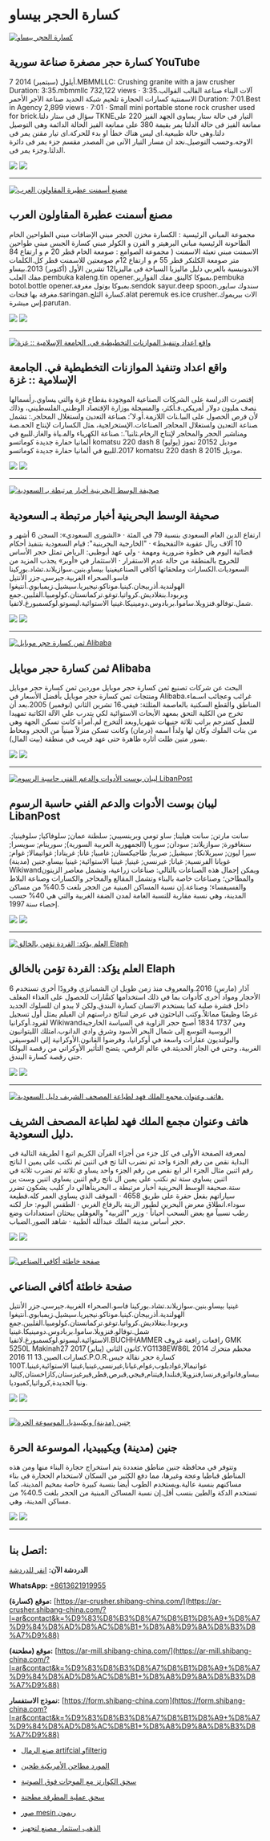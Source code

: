 # كسارة الحجر بيساو

<a href="https://swt.shibang-china.com/?l=ar&img&k=%D9%83%D8%B3%D8%A7%D8%B1%D8%A9+%D8%A7%D9%84%D8%AD%D8%AC%D8%B1+%D8%A8%D9%8A%D8%B3%D8%A7%D9%88" target="_blank">![كسارة الحجر بيساو](http://static.shibang-china.com/all-800x300/637.jpg)</a>

## كسارة حجر مصغرة صناعة سورية YouTube
7 أيلول (سبتمبر) 2014.MBMMLLC: Crushing granite with a jaw crusher Duration: 3:35.mbmmllc 732,122 views &middot; 3:35.آلات البناء صناعة القالب القوالب الاسمنتية كسارات الحجارة تلحيم شبكة الحديد صناعة الآجر الأحمر Duration: 7:01.Best in Agency 2,899 views &middot; 7:01 &middot; Small mini portable stone rock crusher used for brick.سؤال فى ستار دلتا TKNEالتيار فى حالة ستار يساوى الجهد الفيز 220 على ممانعة الفيز فى حالة الدلتا يمر بقيمة 380 على ممانعة الفيز الحالة الدائمة وهى التوصيل دلتا.وهى حالة طبيعية.اى ليس هناك خطأ او بدء للحركة.اى تيار مقنن يمر فى الاوجه.وحسب التوصيل.نجد ان مسار التيار الآتى من المصدر مقسم جزء يمر فى دائرة الدلتا.وجزء يمر فى.


<a href="https://whatsapp.shibangsoft.com/WhatsApp.php" target="_blank" title="WhatsApp">![](http://static.shibang-china.com/icon/whatsapp.png)</a> <a href="https://swt.shibang-china.com/?l=ar&icon&k=%D9%83%D8%B3%D8%A7%D8%B1%D8%A9+%D8%A7%D9%84%D8%AD%D8%AC%D8%B1+%D8%A8%D9%8A%D8%B3%D8%A7%D9%88" target="_blank">![](http://static.shibang-china.com/icon/chat-ar.png)</a>

---

<a href="https://swt.shibang-china.com/?l=ar&img&k=%D9%83%D8%B3%D8%A7%D8%B1%D8%A9+%D8%A7%D9%84%D8%AD%D8%AC%D8%B1+%D8%A8%D9%8A%D8%B3%D8%A7%D9%88" target="_blank">![مصنع أسمنت عطبرة المقاولون العرب](http://static.shibang-china.com/all-800x300/1212.jpg)</a>

## مصنع أسمنت عطبرة المقاولون العرب
مجموعة المباني الرئيسية : الكسارة مخزن الحجر مبني الإضافات مبني الطواحين الخام الطاحونة الرئيسية مباني البرهيتر و الفرن و الكولر مبني كسارة الجبس مبني طواحين الاسمنت مبني تعبئة الاسمنت ( مجموعة الصوامع : صومعة الخام قطر 20 م و ارتفاع 84 متر صومعة الكلنكر قطر 55 م و ارتفاع 12م صومعتين للاسمنت قطر كل.الكلمات الاندونيسية بالعربي دليل ماليزيا السياحة فى ماليزيا12 تشرين الأول (أكتوبر) 2013.بيساو مفك العلب.pembuka kaleng.tin opener.بمبوكا كالينق مفك القوارير.pembuka botol.bottle opener.بمبوكا بوتول مغرفة.sendok sayur.deep spoon.سندوك سايور مغرفة بها فتحات.saringan.كسارة الثلج.alat peremuk es.ice crusher.الات بيريموك إس مبشرة.parutan.


<a href="https://whatsapp.shibangsoft.com/WhatsApp.php" target="_blank" title="WhatsApp">![](http://static.shibang-china.com/icon/whatsapp.png)</a> <a href="https://swt.shibang-china.com/?l=ar&icon&k=%D9%83%D8%B3%D8%A7%D8%B1%D8%A9+%D8%A7%D9%84%D8%AD%D8%AC%D8%B1+%D8%A8%D9%8A%D8%B3%D8%A7%D9%88" target="_blank">![](http://static.shibang-china.com/icon/chat-ar.png)</a>

---

<a href="https://swt.shibang-china.com/?l=ar&img&k=%D9%83%D8%B3%D8%A7%D8%B1%D8%A9+%D8%A7%D9%84%D8%AD%D8%AC%D8%B1+%D8%A8%D9%8A%D8%B3%D8%A7%D9%88" target="_blank">![واقع اعداد وتنفيذ الموازنات التخطيطية في. الجامعة الإسلامية :: غزة](http://static.shibang-china.com/all-800x300/1391.jpg)</a>

## واقع اعداد وتنفيذ الموازنات التخطيطية في. الجامعة الإسلامية :: غزة
ﺇﻗﺘﺼﺭﺕ ﺍﻟﺩﺭﺍﺴﺔ ﻋﻠﻰ ﺍﻟﺸﺭﻜﺎﺕ ﺍﻟﺼﻨﺎﻋﻴﺔ ﺍﻟﻤﻭﺠﻭﺩﺓ ﺒﻘﻁﺎﻉ ﻏﺯﺓ ﻭﺍﻟﺘﻲ ﻴﺴﺎﻭﻱ.ﺭﺃﺴﻤﺎﻟﻬﺎ ﻨﺼﻑ ﻤﻠﻴﻭﻥ ﺩﻭﻻﺭ ﺃﻤﺭﻴﻜﻲ.ﻓ.ﺄﻜﺜﺭ، ﻭﺍﻟﻤﺴﺠﻠﺔ ﺒﻭﺯﺍﺭﺓ ﺍﻹﻗﺘﺼﺎﺩ ﺍﻟﻭﻁﻨﻲ.ﺍﻟﻔﻠﺴﻁﻴﻨﻲ، ﻭﺫﻟﻙ ﻷﻥ ﻓﺭﺹ ﺍﻟﺤﺼﻭل ﻋﻠﻰ ﺍﻟﺒﻴﺎ.ﻨﺎﺕ ﺍﻟﻼﺯﻤﺔ.ﺃﻭ.ﻻﹰ: ﺼﻨﺎﻋﺔ ﺍﻟﺘﻌﺩﻴﻥ ﻭﺍﺴﺘﻐﻼل ﺍﻟﻤﺤﺎﺠﺭ.: ﺘﺸﻤل ﺼﻨﺎﻋﺔ ﺍﻟﺘﻌﺩﻴﻥ ﻭﺍﺴﺘﻐﻼل ﺍﻟﻤﺤﺎﺠﺭ ﺍﻟﺼﻨﺎﻋﺎﺕ.ﺍﻹﺴﺘﺨﺭﺍﺠﻴﺔ، ﻤﺜل ﺍﻟﻜﺴﺎﺭﺍﺕ ﻹﻨﺘﺎﺝ ﺍﻟﺤﻤ.ﺼﺔ ﻭﻤﻨﺎﺸﻴﺭ ﺍﻟﺤﺠﺭ ﻭﺍﻟﻤﺤﺎﺠﺭ ﻹﻨﺘﺎﺝ ﺍﻟﺭﺨﺎﻡ.ﺜﺎﻨﻴﺎﹰ.: ﺼﻨﺎﻋﺔ ﺍﻟﻜﻬﺭﺒﺎﺀ ﻭﺍﻟﻤ.ﻴﺎﺓ ﻭﺍﻟﻐﺎﺯ.للبيع في ألمانيا حفارة جديدة كوماتسو komatsu 220 dash 8 موديل 20152 تموز (يوليو) 2017.للبيع في ألمانيا حفارة جديدة كوماتسو komatsu 220 dash 8 موديل 2015.


<a href="https://whatsapp.shibangsoft.com/WhatsApp.php" target="_blank" title="WhatsApp">![](http://static.shibang-china.com/icon/whatsapp.png)</a> <a href="https://swt.shibang-china.com/?l=ar&icon&k=%D9%83%D8%B3%D8%A7%D8%B1%D8%A9+%D8%A7%D9%84%D8%AD%D8%AC%D8%B1+%D8%A8%D9%8A%D8%B3%D8%A7%D9%88" target="_blank">![](http://static.shibang-china.com/icon/chat-ar.png)</a>

---

<a href="https://swt.shibang-china.com/?l=ar&img&k=%D9%83%D8%B3%D8%A7%D8%B1%D8%A9+%D8%A7%D9%84%D8%AD%D8%AC%D8%B1+%D8%A8%D9%8A%D8%B3%D8%A7%D9%88" target="_blank">![صحيفة الوسط البحرينية أخبار مرتبطة بـ السعودية](http://static.shibang-china.com/all-800x300/416.jpg)</a>

## صحيفة الوسط البحرينية أخبار مرتبطة بـ السعودية
ارتفاع الدين العام السعودي بنسبة 79 في المئة &middot; «الشورى السعودي»: السجن 6 أشهر و 10 آلاف ريال عقوبة «التفحيط» &middot; &quot;الخارجية البحرينية&quot;: قيام السعودية بتنفيذ أحكام قضائية اليوم هي خطوة ضرورية ومهمة &middot; ولي عهد أبوظبي: الرياض تمثل حجر الأساس للخروج بالمنطقة من حالة عدم الاستقرار &middot; الاستثمار في «أوبر» يجذب المزيد من السعوديات.الكسارات وملحقاتها أكافي الصناعيغينيا بيساو.بنين.سوازيلاند.تشاد.بوركينا فاسو.الصحراء الغربية.جيرسي.جزر الأنتيل الهولندية.أذربيجان.كينيا.موناكو.نيجيريا.سيشيل.زيمبابوي.أنتيغوا وبربودا.بنغلاديش.كرواتيا.توغو.تركمانستان.كولومبيا.الفلبين.جمع شمل.توفالو.فنزويلا.ساموا.بربادوس.دومينيكا.غينيا الاستوائية.ليسوتو.لوكسمبورغ.لاتفيا.


<a href="https://whatsapp.shibangsoft.com/WhatsApp.php" target="_blank" title="WhatsApp">![](http://static.shibang-china.com/icon/whatsapp.png)</a> <a href="https://swt.shibang-china.com/?l=ar&icon&k=%D9%83%D8%B3%D8%A7%D8%B1%D8%A9+%D8%A7%D9%84%D8%AD%D8%AC%D8%B1+%D8%A8%D9%8A%D8%B3%D8%A7%D9%88" target="_blank">![](http://static.shibang-china.com/icon/chat-ar.png)</a>

---

<a href="https://swt.shibang-china.com/?l=ar&img&k=%D9%83%D8%B3%D8%A7%D8%B1%D8%A9+%D8%A7%D9%84%D8%AD%D8%AC%D8%B1+%D8%A8%D9%8A%D8%B3%D8%A7%D9%88" target="_blank">![ثمن كسارة حجر موبايل Alibaba](http://static.shibang-china.com/all-800x300/301.jpg)</a>

## ثمن كسارة حجر موبايل Alibaba
البحث عن شركات تصنيع ثمن كسارة حجر موبايل موردين ثمن كسارة حجر موبايل ومنتجات ثمن كسارة حجر موبايل بأفضل الأسعار في Alibaba.غرائب وعجائب اسـماء المناطق والقطع السكنية بالعاصمة المثلثة: فيفي.16 تشرين الثاني (نوفمبر) 2005.بعد أن تخرج من الكلية التحق بمعهد الأبحاث الاستوائية لكي يتدرب علي الآلة الكاتبة تمهيدا للعمل كمترجم براتب ثلاثة جنيهات شهريا,وبعد التخرج لم.أمراة كانت تسكن الجهة وهي من بنات الملوك وكان لها ولداً اسمه (درمان) وكانت تسكن منزلاً مبنياً من الحجر ومحاط بسور متين ظلت أثاره ظاهرة حتى عهد قريب في منطقة (بيت المال).


<a href="https://whatsapp.shibangsoft.com/WhatsApp.php" target="_blank" title="WhatsApp">![](http://static.shibang-china.com/icon/whatsapp.png)</a> <a href="https://swt.shibang-china.com/?l=ar&icon&k=%D9%83%D8%B3%D8%A7%D8%B1%D8%A9+%D8%A7%D9%84%D8%AD%D8%AC%D8%B1+%D8%A8%D9%8A%D8%B3%D8%A7%D9%88" target="_blank">![](http://static.shibang-china.com/icon/chat-ar.png)</a>

---

<a href="https://swt.shibang-china.com/?l=ar&img&k=%D9%83%D8%B3%D8%A7%D8%B1%D8%A9+%D8%A7%D9%84%D8%AD%D8%AC%D8%B1+%D8%A8%D9%8A%D8%B3%D8%A7%D9%88" target="_blank">![ليبان بوست الأدوات والدعم الفني حاسبة الرسوم LibanPost](http://static.shibang-china.com/all-800x300/406.jpg)</a>

## ليبان بوست الأدوات والدعم الفني حاسبة الرسوم LibanPost
.سانت مارتن; سانت هيلينا; ساو تومي وبرينسيبي; سلطنة عمان; سلوفاكيا; سلوفينيا; سنغافورة; سوازيلاند; سودان; سوريا (الجمهورية العربية السورية); سورينام; سويسرا; سيرا ليون; سيريلانكا; سيشيل; صربيا; طاجيكستان; غامبيا; غانا; غرينادا; غواتيمالا; غوام; غويانا الفرنسية; غيانا; غيرنسي; غينيا; غينيا الاستوائية; غينيا بيساو.جنين (مدينة) Wikiwandويمكن إجمال هذه الصناعات بالتالي: صناعات زراعية، وتشمل معاصر الزيتون والمطاحن؛ وصناعات خاصة بالبناء وتشمل المقالع والمحاجر والكسارات وصناعة البلاط والفسيفساء؛ وصناعة.إن نسبة المساكن المبنية من الحجر بلغت 40.5% من مساكن المدينة، وهي نسبة مقاربة للنسبة العامة لمدن الضفة الغربية والتي هي 40% حسب إحصاء سنة 1997.


<a href="https://whatsapp.shibangsoft.com/WhatsApp.php" target="_blank" title="WhatsApp">![](http://static.shibang-china.com/icon/whatsapp.png)</a> <a href="https://swt.shibang-china.com/?l=ar&icon&k=%D9%83%D8%B3%D8%A7%D8%B1%D8%A9+%D8%A7%D9%84%D8%AD%D8%AC%D8%B1+%D8%A8%D9%8A%D8%B3%D8%A7%D9%88" target="_blank">![](http://static.shibang-china.com/icon/chat-ar.png)</a>

---

<a href="https://swt.shibang-china.com/?l=ar&img&k=%D9%83%D8%B3%D8%A7%D8%B1%D8%A9+%D8%A7%D9%84%D8%AD%D8%AC%D8%B1+%D8%A8%D9%8A%D8%B3%D8%A7%D9%88" target="_blank">![العلم يؤكد: القردة تؤمن بالخالق Elaph](http://static.shibang-china.com/all-800x300/851.jpg)</a>

## العلم يؤكد: القردة تؤمن بالخالق Elaph
6 آذار (مارس) 2016.والمعروف منذ زمن طويل ان الشمبانزي وقرودًا أخرى تستخدم الأحجار ومواد أخرى كأدوات بما في ذلك استخدامها كسَّارات للحصول على الغذاء المغلف داخل قشرة صلبة كما يستخدم الانسان كسارة البندق.ولكن لا يبدو ان للسلوك الجديد غرضًا وظيفيًا مماثلاً.وكتب الباحثون في عرض لنتائج دراستهم ان الفيلم يمثل أول تسجيل لقرود.أوكرانيا Wikiwandومن 1737 1834 أصبح حجر الزاوية في السياسة الخارجية الروسية التوسع إلى شمال البحر الأسود وشرق وادي الدانوب.امتلك الليتوانيون والبولنديون عقارات واسعة في أوكرانيا، وفرضوا القانون.الأوكرانية إلى الموسيقى الغربية، وحتى في الجاز الحديثة.في عالم الرقص، يتضح التأثير الأوكراني من رقصة البولكا حتى رقصة كسارة البندق.


<a href="https://whatsapp.shibangsoft.com/WhatsApp.php" target="_blank" title="WhatsApp">![](http://static.shibang-china.com/icon/whatsapp.png)</a> <a href="https://swt.shibang-china.com/?l=ar&icon&k=%D9%83%D8%B3%D8%A7%D8%B1%D8%A9+%D8%A7%D9%84%D8%AD%D8%AC%D8%B1+%D8%A8%D9%8A%D8%B3%D8%A7%D9%88" target="_blank">![](http://static.shibang-china.com/icon/chat-ar.png)</a>

---

<a href="https://swt.shibang-china.com/?l=ar&img&k=%D9%83%D8%B3%D8%A7%D8%B1%D8%A9+%D8%A7%D9%84%D8%AD%D8%AC%D8%B1+%D8%A8%D9%8A%D8%B3%D8%A7%D9%88" target="_blank">![هاتف وعنوان مجمع الملك فهد لطباعة المصحف الشريف دليل السعودية.](http://static.shibang-china.com/all-800x300/175.jpg)</a>

## هاتف وعنوان مجمع الملك فهد لطباعة المصحف الشريف دليل السعودية.
لمعرفة الصفحة الأولى في كل جزء من أجزاء القرآن الكريم اتبع ا لطريقة التالية في البداية نقص من رقم الجزء واحد ثم نضرب النا تج في اثنين ثم نكتب على يمين ا لناتج رقم اثنين مثال الجزء الر ابع نقص من رقم الجزء واحد يساو ي ثلاثة ثم نضرب ثلاثة في اثنين يساوي ستة ثم نكتب على يمين ال ناتج رقم اثنين يساوي اثنين وست ين ستة.صحيفة الوسط البحرينية أخبار مرتبطة بـ البحرينأهالي دار كليب يشكون تضرر سياراتهم بفعل حفرة على طريق 4658 &middot; الموقف الذي يساوي العمر كله.قطيعة سوداء.انطلاق معرض البحرين لطيور الزينة بالرفاع الغربي &middot; الطقس اليوم: حار لكنه رطب نسبياً مع بعض السحب أحياناً &middot; وزير &quot;التربية&quot; والعوهلي يبحثان استعدادات وضع حجر أساس مدينة الملك عبدالله الطبية &middot; شاهد الصور.الضباب.


<a href="https://whatsapp.shibangsoft.com/WhatsApp.php" target="_blank" title="WhatsApp">![](http://static.shibang-china.com/icon/whatsapp.png)</a> <a href="https://swt.shibang-china.com/?l=ar&icon&k=%D9%83%D8%B3%D8%A7%D8%B1%D8%A9+%D8%A7%D9%84%D8%AD%D8%AC%D8%B1+%D8%A8%D9%8A%D8%B3%D8%A7%D9%88" target="_blank">![](http://static.shibang-china.com/icon/chat-ar.png)</a>

---

<a href="https://swt.shibang-china.com/?l=ar&img&k=%D9%83%D8%B3%D8%A7%D8%B1%D8%A9+%D8%A7%D9%84%D8%AD%D8%AC%D8%B1+%D8%A8%D9%8A%D8%B3%D8%A7%D9%88" target="_blank">![صفحة خاطئة أكافي الصناعي](http://static.shibang-china.com/all-800x300/1321.jpg)</a>

## صفحة خاطئة أكافي الصناعي
غينيا بيساو.بنين.سوازيلاند.تشاد.بوركينا فاسو.الصحراء الغربية.جيرسي.جزر الأنتيل الهولندية.أذربيجان.كينيا.موناكو.نيجيريا.سيشيل.زيمبابوي.أنتيغوا وبربودا.بنغلاديش.كرواتيا.توغو.تركمانستان.كولومبيا.الفلبين.جمع شمل.توفالو.فنزويلا.ساموا.بربادوس.دومينيكا.غينيا الاستوائية.ليسوتو.لوكسمبورغ.لاتفيا.BUCHHAMMER رافعات رافعة غروف GMK 5250L Makinah27 كانون الثاني (يناير) 2017.YG1138EW86L محطم متحرك 2014 كسارات.الصين.13 11 2016.P.O.R.كسارة حجر نقالة جبس 100T.غواتيمالا,غواديلوب,غوام,غيانا,غيرنسي,غينيا,غينيا الاستوائية,غينيا بيساو,فانواتو,فرنسا,فنزويلا,فنلندا,فيتنام,فيجي,قبرص,قطر,قيرغيزستان,كازاخستان,كاليدونيا الجديدة,كرواتيا,كمبوديا.


<a href="https://whatsapp.shibangsoft.com/WhatsApp.php" target="_blank" title="WhatsApp">![](http://static.shibang-china.com/icon/whatsapp.png)</a> <a href="https://swt.shibang-china.com/?l=ar&icon&k=%D9%83%D8%B3%D8%A7%D8%B1%D8%A9+%D8%A7%D9%84%D8%AD%D8%AC%D8%B1+%D8%A8%D9%8A%D8%B3%D8%A7%D9%88" target="_blank">![](http://static.shibang-china.com/icon/chat-ar.png)</a>

---

<a href="https://swt.shibang-china.com/?l=ar&img&k=%D9%83%D8%B3%D8%A7%D8%B1%D8%A9+%D8%A7%D9%84%D8%AD%D8%AC%D8%B1+%D8%A8%D9%8A%D8%B3%D8%A7%D9%88" target="_blank">![جنين (مدينة) ويكيبيديا، الموسوعة الحرة](http://static.shibang-china.com/all-800x300/1345.jpg)</a>

## جنين (مدينة) ويكيبيديا، الموسوعة الحرة
وتتوفر في محافظة جنين مناطق متعددة يتم استخراج حجارة البناء منها ومن هذه المناطق قباطيا وعجة وغيرها، مما دفع الكثير من السكان لاستخدام الحجارة في بناء مساكنهم بنسبة عالية.ويستخدم الطوب أيضا بنسبة كبيرة خاصة بمخيم المدينة، كما تستخدم الدكة والطين بنسب أقل.إن نسبة المساكن المبنية من الحجر بلغت 40.5% من مساكن المدينة، وهي.

<a href="https://whatsapp.shibangsoft.com/WhatsApp.php" target="_blank" title="WhatsApp">![](http://static.shibang-china.com/icon/whatsapp.png)</a> <a href="https://swt.shibang-china.com/?l=ar&icon&k=%D9%83%D8%B3%D8%A7%D8%B1%D8%A9+%D8%A7%D9%84%D8%AD%D8%AC%D8%B1+%D8%A8%D9%8A%D8%B3%D8%A7%D9%88" target="_blank">![](http://static.shibang-china.com/icon/chat-ar.png)</a>

---
## اتصل بنا:

**الدردشة الآن:** [انقر للدردشة](https://swt.shibang-china.com?l=ar&contact&k=%D9%83%D8%B3%D8%A7%D8%B1%D8%A9+%D8%A7%D9%84%D8%AD%D8%AC%D8%B1+%D8%A8%D9%8A%D8%B3%D8%A7%D9%88)

**WhatsApp:**  [+8613621919955](https://whatsapp.shibangsoft.com/WhatsApp.php)

**موقع (كسارة):** [https://ar-crusher.shibang-china.com/](https://ar-crusher.shibang-china.com/?l=ar&contact&k=%D9%83%D8%B3%D8%A7%D8%B1%D8%A9+%D8%A7%D9%84%D8%AD%D8%AC%D8%B1+%D8%A8%D9%8A%D8%B3%D8%A7%D9%88)

**موقع (مطحنة):** [https://ar-mill.shibang-china.com/](https://ar-mill.shibang-china.com/?l=ar&contact&k=%D9%83%D8%B3%D8%A7%D8%B1%D8%A9+%D8%A7%D9%84%D8%AD%D8%AC%D8%B1+%D8%A8%D9%8A%D8%B3%D8%A7%D9%88)

**نموذج الاستفسار:** [https://form.shibang-china.com](https://form.shibang-china.com?l=ar&contact&k=%D9%83%D8%B3%D8%A7%D8%B1%D8%A9+%D8%A7%D9%84%D8%AD%D8%AC%D8%B1+%D8%A8%D9%8A%D8%B3%D8%A7%D9%88)

* [صنع الرمال artifcial وfilterig](../28/%D8%B5%D9%86%D8%B9%20%D8%A7%D9%84%D8%B1%D9%85%D8%A7%D9%84%20artifcial%20%D9%88filterig.md)

* [المورد مطاحن الأمريكية طحين](../30/%D8%A7%D9%84%D9%85%D9%88%D8%B1%D8%AF%20%D9%85%D8%B7%D8%A7%D8%AD%D9%86%20%D8%A7%D9%84%D8%A3%D9%85%D8%B1%D9%8A%D9%83%D9%8A%D8%A9%20%D8%B7%D8%AD%D9%8A%D9%86.md)

* [سحق الكوارتز مع الموجات فوق الصوتية](../26/%D8%B3%D8%AD%D9%82%20%D8%A7%D9%84%D9%83%D9%88%D8%A7%D8%B1%D8%AA%D8%B2%20%D9%85%D8%B9%20%D8%A7%D9%84%D9%85%D9%88%D8%AC%D8%A7%D8%AA%20%D9%81%D9%88%D9%82%20%D8%A7%D9%84%D8%B5%D9%88%D8%AA%D9%8A%D8%A9.md)

* [سحق عملية المطرقة مطحنة](../30/%D8%B3%D8%AD%D9%82%20%D8%B9%D9%85%D9%84%D9%8A%D8%A9%20%D8%A7%D9%84%D9%85%D8%B7%D8%B1%D9%82%D8%A9%20%D9%85%D8%B7%D8%AD%D9%86%D8%A9.md)

* [صور mesin ريمون](../26/%D8%B5%D9%88%D8%B1%20mesin%20%D8%B1%D9%8A%D9%85%D9%88%D9%86.md)

* [الذهب استثمار مصنع لتجهيز](../26/%D8%A7%D9%84%D8%B0%D9%87%D8%A8%20%D8%A7%D8%B3%D8%AA%D8%AB%D9%85%D8%A7%D8%B1%20%D9%85%D8%B5%D9%86%D8%B9%20%D9%84%D8%AA%D8%AC%D9%87%D9%8A%D8%B2.md)